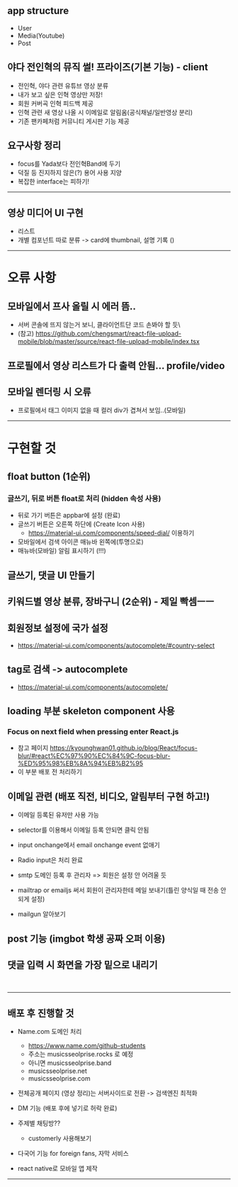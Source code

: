 ## app structure
<ul>
    <li>User</li>
    <li>Media(Youtube)</li>
    <li>Post</li>
</ul>

## 야다 전인혁의 뮤직 썰! 프라이즈(기본 기능) - client
- 전인혁, 야다 관련 유튜브 영상 분류
- 내가 보고 싶은 인혁 영상만 저장!
- 회원 커버곡 인혁 피드백 제공
- 인혁 관련 새 영상 나올 시 이메일로 알림옴(공식채널/일반영상 분리)
- 기존 팬카페처럼 커뮤니티 게시판 기능 제공

## 요구사항 정리
- focus를 Yada보다 전인혁Band에 두기
- 덕질 등 진지하지 않은(?) 용어 사용 지양
- 복잡한 interface는 피하기!

<hr/>

## 영상 미디어 UI 구현
- 리스트
- 개별 컴포넌트 따로 분류 -> card에 thumbnail, 설명 기록 ()


<hr/>

# 오류 사항

## 모바일에서 프사 올릴 시 에러 뜸..
  - 서버 콘솔에 뜨지 않는거 보니, 클라이언트단 코드 손봐야 할 듯\
  - (참고) https://github.com/chengsmart/react-file-upload-mobile/blob/master/source/react-file-upload-mobile/index.tsx

## 프로필에서 영상 리스트가 다 출력 안됨... profile/video

## 모바일 렌더링 시 오류
- 프로필에서 태그 이미지 없을 때 컬러 div가 겹쳐서 보임..(모바일)

<hr/>

# 구현할 것

## float button (1순위)
### 글쓰기, 뒤로 버튼 float로 처리 (hidden 속성 사용)
- 뒤로 가기 버튼은 appbar에 설정 (완료)
- 글쓰기 버튼은 오른쪽 하단에 (Create Icon 사용)
  - https://material-ui.com/components/speed-dial/ 이용하기
- 모바일에서 검색 아이콘 매뉴바 왼쪽에(투명으로)
- 매뉴바(모바일) 알림 표시하기 (!!!)

## 글쓰기, 댓글 UI 만들기


## 키워드별 영상 분류, 장바구니 (2순위) - 제일 빡셈ㅡㅡ

## 회원정보 설정에 국가 설정
- https://material-ui.com/components/autocomplete/#country-select

## tag로 검색 -> autocomplete 
- https://material-ui.com/components/autocomplete/

## loading 부분 skeleton component 사용

### Focus on next field when pressing enter React.js
- 참고 페이지 https://kyounghwan01.github.io/blog/React/focus-blur/#react%EC%97%90%EC%84%9C-focus-blur-%ED%95%98%EB%8A%94%EB%B2%95
- 이 부분 배포 전 처리하기 

## 이메일 관련 (배포 직전, 비디오, 알림부터 구현 하고!)
- 이메일 등록된 유저만 사용 가능
- selector를 이용해서 이메일 등록 안되면 클릭 안됨
- input onchange에서 email onchange event 없애기

- Radio input은 처리 완료
- smtp 도메인 등록 후 관리자 => 회원은 설정 안 어려울 듯
- mailtrap or emailjs 써서 회원이 관리자한테 메일 보내기(틀린 양식일 때 전송 안되게 설정)
- mailgun 알아보기

## post 기능 (imgbot 학생 공짜 오퍼 이용)

## 댓글 입력 시 화면을 가장 밑으로 내리기

<br/>
<hr/>

## 배포 후 진행할 것
- Name.com 도메인 처리
  - https://www.name.com/github-students
  - 주소는 musicsseolprise.rocks 로 예정
  - 아니면 musicsseolprise.band 
  - musicsseolprise.net
  - musicsseolprise.com

- 전체공개 페이지 (영상 정리)는 서버사이드로 전환 -> 검색엔진 최적화
- DM 기능 (배포 후에 넣기로 허락 완료)
- 주제별 채팅방??
  - customerly 사용해보기

- 다국어 기능 for foreign fans, 자막 서비스
- react native로 모바일 앱 제작

<hr/>

